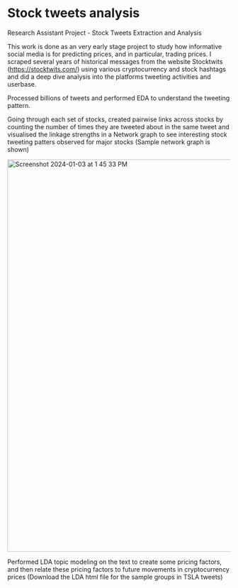 # Stock tweets analysis
Research Assistant Project - Stock Tweets Extraction and Analysis

This work is done as an very early stage project to study how informative social media is for predicting prices, and in particular, trading prices. 
I scraped several years of historical messages from the website Stocktwits (https://stocktwits.com/) using various cryptocurrency and stock hashtags and did a deep dive analysis into the platforms tweeting activities and userbase.

Processed billions of tweets and performed EDA to understand the tweeting pattern. 

Going through each set of stocks, created pairwise links across stocks by counting the number of times they are tweeted about in the same tweet and visualised the linkage strengths in a Network graph to see interesting stock tweeting patters observed for major stocks (Sample network graph is shown)


<img width="884" alt="Screenshot 2024-01-03 at 1 45 33 PM" src="https://github.com/chaitanyakota1/StockTweetsAnalysis/assets/105067802/4f715dcf-c8fc-4612-ad32-0fdb4c0342c7">






Performed LDA topic modeling on the text to create some pricing factors, and then relate these pricing factors to future movements in cryptocurrency prices (Download the LDA html file for the sample groups in TSLA tweets)

